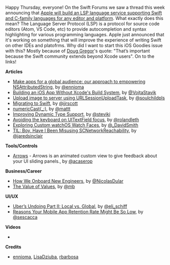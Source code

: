 Happy Thursday, everyone! On the Swift Forums we saw a thread this week announcing that [Apple will build an LSP language service supporting Swift and C-family languages for any editor and platform](https://forums.swift.org/t/new-lsp-language-service-supporting-swift-and-c-family-languages-for-any-editor-and-platform/17024). What exactly does this mean? The Language Server Protocol (LSP) is a protocol for source code editors (Atom, VS Code, etc) to provide autocompletion and syntax highlighting for various programming languages. Apple just announced that it's working on something that will improve the experience of writing Swift on other IDEs and platofrms. Why did I want to start this iOS Goodies issue with this? Mostly because of [Doug Gregor](https://twitter.com/dgregor79)'s quote: "That’s important because the Swift community extends beyond Xcode users". On to the links!

**Articles**

* [Make apps for a global audience: our approach to empowering NSAttributedString](https://medium.com/ynap-tech/our-approach-to-empowering-nsattributedstring-f6ecab72b9a9/), by [@ennioma](https://twitter.com/ennioma)
* [Building an iOS App Without Xcode's Build System](https://vojtastavik.com/2018/10/15/building-ios-app-without-xcode/), by [@VojtaStavik](https://twitter.com/vojtastavik)
* [Upload image to server using URLSessionUploadTask](https://fluffy.es/upload-image-to-server/), by [@soulchildpls](https://twitter.com/soulchildpls)
* [Migrating to Swift](https://jjrscott.com/migrating-to-swift/), by [@jjrscott](https://twitter.com/jjrscott)
* [numeric​Cast(_:)](https://nshipster.com/numericcast/), by [@mattt](https://twitter.com/mattt)
* [Improving Dynamic Type Support](https://pspdfkit.com/blog/2018/improving-dynamic-type-support/), by [@steviki](https://twitter.com/steviki)
* [Avoiding the keyboard on UITextField focus](https://rolandleth.com/avoiding-the-keyboard-on-uitextfield-focus), by [@rolandleth](https://twitter.com/rolandleth)
* [Exploring Custom watchOS Watch Faces](https://david-smith.org/blog/2018/10/12/exploring-custom-watchos-watch-faces/), by [@_DavidSmith](http://twitter.com/_DavidSmith)
* [TIL: Boy, Have I Been Misusing SCNetworkReachability](http://blog.jaredsinclair.com/post/179083065595/til-boy-have-i-been-misusing), by [@jaredsinclair](https://twitter.com/jaredsinclair) 

**Tools/Controls**

* [Arrows](https://github.com/antoniocasero/Arrows) - Arrows is an animated custom view to give feedback about your UI sliding panels., by [@acaserop](https://twitter.com/acaserop)

**Business/Career**

* [How We Onboard New Engineers](https://pspdfkit.com/blog/2018/onboarding-new-engineers/), by [@NicolasDular](https://twitter.com/NicolasDular)
* [The Value of Values](https://blog.lickability.com/the-value-of-values-3b2e2ee5328b), by [@mb](https://twitter.com/mb)

**UI/UX**

* [Uber’s Undoing Part II: Local vs. Global](http://www.elischiff.com/blog/2018/10/17/ubers-undoing-part-ii-local-vs-global), by [@eli_schiff](https://twitter.com/eli_schiff)
* [Reasons Your Mobile App Retention Rate Might Be So Low](https://www.smashingmagazine.com/2018/10/mobile-app-retention-rate/), by [@sescacca](https://twitter.com/sescacca)

**Videos**

* 

**Credits**

* [ennioma](https://github.com/ennioma), [LisaDziuba](https://github.com/lisadziuba), [rbarbosa](https://github.com/rbarbosa)
